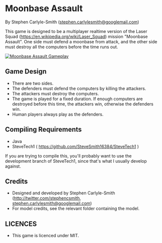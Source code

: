 # Moonbase Assault

By Stephen Carlyle-Smith (stephen.carlylesmith@googlemail.com)

This game is designed to be a multiplayer realtime version of the Laser Squad (https://en.wikipedia.org/wiki/Laser_Squad) mission "Moonbase Assault".  One side must defend a moonbase from attack, and the other side must destroy all the computers before the time runs out.


[![Moonbase Assault Gameplay](http://img.youtube.com/vi/E38SdsO-nEI/0.jpg)](http://www.youtube.com/watch?v=E38SdsO-nEI)


## Game Design
* There are two sides.
* The defenders must defend the computers by killing the attackers.
* The attackers must destroy the computers.
* The game is played for a fixed duration.  If enough computers are destroyed before this time, the attackers win, otherwise the defenders win.
* Human players always play as the defenders.


## Compiling Requirements
* Java
* SteveTech1 ( https://github.com/SteveSmith16384/SteveTech1 )

If you are trying to compile this, you'll probably want to use the development branch of SteveTech1, since that's what I usually develop against.


## Credits
* Designed and developed by Stephen Carlyle-Smith (http://twitter.com/stephencsmith, stephen.carlylesmith@googlemail.com)
* For model credits, see the relevant folder containing the model.


## LICENCES
* This game is licenced under MIT.
